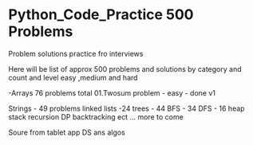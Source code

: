 # Python_Code_Practice 500 Problems

Problem solutions practice fro interviews 

Here will be list of approx 500 problems and solutions  by category and count and level easy ,medium and hard

-Arrays  76 problems total
01.Twosum problem - easy - done v1

Strings - 49 problems
linked lists -24
trees - 44
BFS - 34
DFS - 16
heap 
stack
recursion
DP
backtracking 
ect ... more to come 

Soure from tablet app DS ans algos
